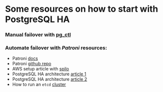 # Some resources on how to start with PostgreSQL HA

### Manual failover with [pg_ctl](https://vuyisile.com/high-availability-in-postgresql-replication-with-docker/)

### Automate failover with _Patroni_ resources:
- Patroni [docs](https://patroni.readthedocs.io/en/latest/)
- Patroni [github repo](https://github.com/zalando/patroni/tree/master)
- AWS setup article with [spilo](https://proventa.de/en/setting-up-postgresql-cluster-with-patroni-using-spilo-image/)
- PostgreSQL HA architecture [article 1](https://medium.com/@c.ucanefe/patroni-ha-proxy-feed1292d23f)
- PostgreSQL HA architecture [article 2](https://docs.microfocus.com/doc/AMX/2023.05/HASQLPatroni)
- How to run an `etcd` [cluster](https://etcd.io/docs/v3.5/op-guide/container/)
